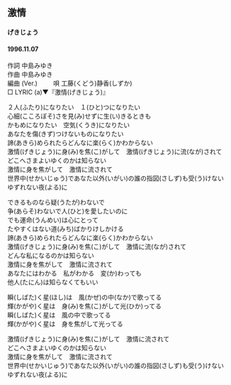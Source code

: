 ## 激情
#### げきじょう
#### 1996.11.07 


作詞     中島みゆき　　　　　   
作曲      中島みゆき  　　　   
編曲 (Ver.)  　　
唄      工藤(くどう)静香(しずか)　　   
□ LYRIC (a)▼『激情(げきじょう)』   
   
   
２人(ふたり)になりたい　１(ひと)つになりたい   
心細(こころぼそ)さを見(み)せずに生(い)きるときも   
かもめになりたい　空気(くうき)になりたい   
あなたを傷(きず)つけないものになりたい   
諦(あきら)められたらどんなに楽(らく)かわからない   
激情(げきじょう)に身(み)を焦(こ)がして　激情(げきじょう)に流(なが)されて   
どこへさまよいゆくのかは知らない   
激情に身を焦がして　激情に流されて   
世界中(せかいじゅう)であなた以外(いがい)の誰の指図(さしず)も受(う)けない   
ゆずれない夜(よる)に   
   
できるものなら疑(うたが)わないで   
争(あらそ)わないで人(ひと)を愛したいのに   
でも運命(うんめい)は心にとって   
たやすくはない道(みち)ばかりけしかける   
諦(あきら)められたらどんなに楽(らく)かわからない   
激情(げきじょう)に身(み)を焦(こ)がして　激情に流(なが)されて   
どんな私になるのかは知らない   
激情に身を焦がして　激情に流されて   
あなたにはわかる　私がわかる　変(か)わっても   
他人(たにん)は知らなくてもいい   
   
瞬(しばた)く星(ほし)は　風(かぜ)の中(なか)で歌ってる   
輝(かがや)く星は　身(み)を焦(こ)がして光(ひか)ってる   
瞬(しばた)く星は　風の中で歌ってる   
輝(かがや)く星は　身を焦がして光ってる   
   
激情(げきじょう)に身(み)を焦(こ)がして　激情に流されて   
どこへさまよいゆくのかは知らない   
激情に身を焦がして　激情に流されて   
世界中(せかいじゅう)であなた以外(いがい)の誰の指図(さしず)も受(う)けない   
ゆずれない夜(よる)に   